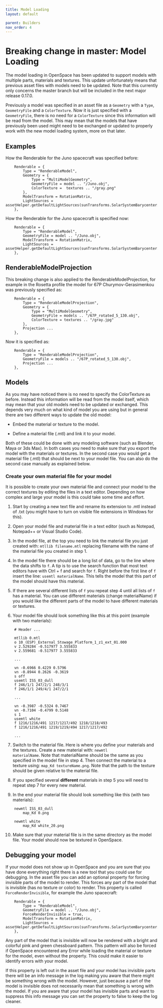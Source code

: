 ```yaml
---
title: Model Loading
layout: default

parent: Builders
nav_order: 4
---
```


# Breaking change in master: Model Loading
The model loading in OpenSpace has been updated to support models with multiple parts, materials and textures. This update unfortunately means that previous asset files with models need to be updated. Note that this currently only concerns the master branch but will be included in the next major release 0.17.0.

Previously a model was specified in an asset file as a <code>Geometry</code> with a <code>Type</code>, <code>GeometryFile</code> and a <code>ColorTexture</code>. Now it is just specified with a <code>GeometryFile</code>, there is no need for a <code>ColorTexture</code> since this information will be read from the model. This may mean that the models that have previously been used might need to be exchanged or updated to properly work with the new model loading system, more on that later.

## Examples
How the Renderable for the Juno spacecraft was specified before:
~~~
    Renderable = {
        Type = "RenderableModel",
        Geometry = {
            Type = "MultiModelGeometry",
            GeometryFile = model .. "/Juno.obj",
            ColorTexture =  textures .. "/gray.png"
        },
        ModelTransform = RotationMatrix,
        LightSources = assetHelper.getDefaultLightSources(sunTransforms.SolarSystemBarycenter.Identifier)
    },
~~~

How the Renderable for the Juno spacecraft is specified now:
~~~
    Renderable = {
        Type = "RenderableModel",
        GeometryFile = model .. "/Juno.obj",
        ModelTransform = RotationMatrix,
        LightSources = assetHelper.getDefaultLightSources(sunTransforms.SolarSystemBarycenter.Identifier)
    },
~~~

## RenderableModelProjection
This breaking change is also applied to the RenderableModelProjection, for example in the Rosetta profile the model for 67P Churymov-Gerasimenkou was previously specified as:
~~~
    Renderable = {
        Type = "RenderableModelProjection",
        Geometry = {
            Type = "MultiModelGeometry",
            GeometryFile = models .. "/67P_rotated_5_130.obj",
            ColorTexture = textures .. "/gray.jpg"
        },
        Projection ...
    },
~~~

Now it is specified as:
~~~
    Renderable = {
        Type = "RenderableModelProjection",
        GeometryFile = models .. "/67P_rotated_5_130.obj",
        Projection ...
    },
~~~

## Models
As you may have noticed there is no need to specify the ColorTexture as before. Instead this information will be read from the model itself, which may mean that your old models need to be updated or exchanged. This depends very much on what kind of model you are using but in general there are two different ways to update the old model:

* Embed the material or texture to the model.

* Define a material file (.mtl) and link it to your model.

Both of these could be done with any modeling software (such as Blender, Maya or 3ds Max). In both cases you need to make sure that you export the model with the materials or textures. In the second case you would get a material file (.mtl) that should be next to your model file. You can also do the second case manually as explained below. 

### Create your own material file for your model
It is possible to create your own material file and connect your model to the correct textures by editing the files in a text editor. Depending on how complex and large your model is this could take some time and effort.

1. Start by creating a new text file and rename its extension to .mtl instead of .txt (you might have to turn on visible file extensions in Windows for this).

2. Open your model file and material file in a text editor (such as Notepad, Notepad++ or Visual Studio Code).

3. In the model file, at the top you need to link the material file you just created with: <code>mtllib filename.mtl</code> replacing filename with the name of the material file you created in step 1.

4. In the model file there should be a long list of data, go to the line where the data shifts to <code>f</code>. A tip is to use the search function that most text editors have with Ctrl + f and search for <code>f</code>. Right before the first line of <code>f</code> insert the line: <code>usemtl materialName</code>. This tells the model that this part of the model should have this material.

5. If there are several different lists of <code>f</code> you repeat step 4 until all lists of <code>f</code> has a material. You can use different materials (change materialName) if you would like the different parts of the model to have different materials or textures. 

6. Your model file should look something like this at this point (example with two materials):
~~~
    # Header ...

    mtllib 0.mtl
    o 10_(ESP)_External_Stowage_Platform_1_z1_ext_01.000
    v 2.529284 -0.517977 3.555833
    v 2.559681 -0.517977 3.555833

    ...

    vn -0.6966 0.4229 0.5796
    vn -0.8944 0.2626 -0.3619
    s off
    usemtl ISS_03_dull
    f 246/1/1 247/2/1 248/3/1
    f 246/1/1 249/4/1 247/2/1

    ...

    vn -0.3987 -0.5324 0.7467
    vn -0.7104 -0.4799 0.5148
    s 1
    usemtl white
    f 1216/1216/491 1217/1217/492 1218/1218/493
    f 1216/1216/491 1219/1219/494 1217/1217/492

    ...
~~~

7. Switch to the material file. Here is where you define your materials and the textures. Create a new material with: <code>newmtl materialName</code>. Note that materialName should be the same as you specified in the model file in step 4. Then connect the material to a texture using: <code>map_Kd textureName.png</code>. Note that the path to the texture should be given relative to the material file.

8. If you specified several **different** materials in step 5 you will need to repeat step 7 for every new material. 

9. In the end your material file should look something like this (with two materials):
~~~
    newmtl ISS_03_dull
        map_Kd 0.png

    newmtl white
        map_Kd white_20.png
~~~

10. Make sure that your material file is in the same directory as the model file. Your model should now be textured in OpenSpace.

## Debugging your model
If your model does not show up in OpenSpace and you are sure that you have done everything right there is a new tool that you could use for debugging. In the asset file you can add an optional property for forcing invisible parts of the model to render. This forces any part of the model that is invisible (has no texture or color) to render. This property is called <code>ForceRenderInvisible</code>, for example the Juno spacecraft:

~~~
    Renderable = {
        Type = "RenderableModel",
        GeometryFile = model .. "/Juno.obj",
        ForceRenderInvisible = true,
        ModelTransform = RotationMatrix,
        LightSources = assetHelper.getDefaultLightSources(sunTransforms.SolarSystemBarycenter.Identifier)
    },
~~~

Any part of the model that is invisible will now be rendered with a bright and colorful pink and green chessboard pattern. This pattern will also be forced if OpenSpace encountered any Error while loading the material or texture for the model, even without the property. This could make it easier to identify errors with your model.

If this property is left out in the asset file and your model has invisible parts there will be an info message in the log making you aware that there might be something wrong with the model. However, just because a part of the model is invisible does not necessarily mean that something is wrong with the model. If you are aware that your model has invisible parts and want to suppress this info message you can set the property to false to keep the log cleaner.